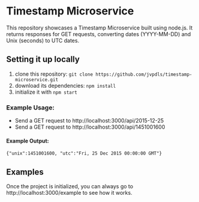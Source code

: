 # Timestamp Microservice

This repository showcases a Timestamp Microservice built using node.js. It returns responses for GET requests, converting dates (YYYY-MM-DD) and Unix (seconds) to UTC dates.

## Setting it up locally

1. clone this repository: `git clone https://github.com/jvpdls/timestamp-microservice.git`
2. download its dependencies: `npm install`
3. initialize it with `npm start`

### Example Usage:
- Send a GET request to http://localhost:3000/api/2015-12-25
- Send a GET request to http://localhost:3000/api/1451001600

#### Example Output:
`{"unix":1451001600, "utc":"Fri, 25 Dec 2015 00:00:00 GMT"}`

## Examples
Once the project is initialized, you can always go to http://localhost:3000/example to see how it works.
